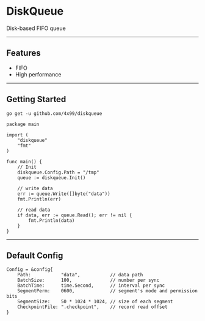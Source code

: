 # DiskQueue

Disk-based FIFO queue

---

## Features

- FIFO
- High performance

---

## Getting Started

```
go get -u github.com/4x99/diskqueue
```

```
package main

import (
	"diskqueue"
	"fmt"
)

func main() {
	// Init
	diskqueue.Config.Path = "/tmp"
	queue := diskqueue.Init()

	// write data
	err := queue.Write([]byte("data"))
	fmt.Println(err)

	// read data
	if data, err := queue.Read(); err != nil {
		fmt.Println(data)
	}
}
```

---

## Default Config

```
Config = &config{
	Path:           "data",           // data path
	BatchSize:      100,              // number per sync
	BatchTime:      time.Second,      // interval per sync
	SegmentPerm:    0600,             // segment's mode and permission bits
	SegmentSize:    50 * 1024 * 1024, // size of each segment
	CheckpointFile: ".checkpoint",    // record read offset
}
```
